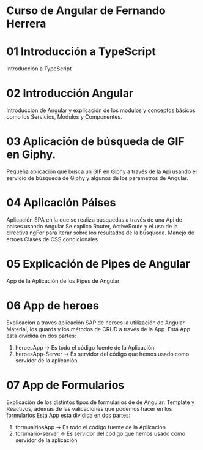 # Curso de Angular de Fernando Herrera

# 01 Introducción a TypeScript

Introducción a TypeScript

# 02 Introducción Angular

Introduccion de Angular y explicación de los modulos y conceptos básicos como los Servicios, Modulos y Componentes.

# 03 Aplicación de búsqueda de GIF en Giphy.

Pequeña aplicación que busca un GIF en Giphy a través de la Api usando el servicio de búsqueda de Giphy y algunos de los parametros de Angular.

# 04 Aplicación Páises

Aplicación SPA en la que se realiza búsquedas a través de una Api de paises usando Angular
Se explico Router, ActiveRoute y el uso de la directiva ngFor para iterar sobre los resultados de la búsqueda.
Manejo de erroes
Clases de CSS condicionales

# 05 Explicación de Pipes de Angular
App de la Aplicación de los Pipes de Angular

# 06 App de heroes 
Explicación a través aplicación SAP de heroes la utilización de Angular Material, los guards y los métodos de CRUD a través de la App.
Está App esta dividida en dos partes:

1. heroesApp -> Es todo el código fuente de la Aplicación
2. heroesApp-Server -> Es servidor del código que hemos usado como servidor de la aplicación

# 07 App de Formularios

Explicación de los distintos tipos de formularios de de Angular: Template y Reactivos, además de las valicaciones que podemos hacer en los formularios
Está App esta dividida en dos partes:

1. formualriosApp -> Es todo el código fuente de la Aplicación
2. forumario-server -> Es servidor del código que hemos usado como servidor de la aplicación
